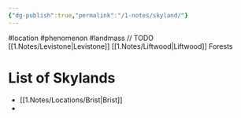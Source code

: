 ```yaml
---
{"dg-publish":true,"permalink":"/1-notes/skyland/"}
---
```


#location #phenomenon #landmass
// TODO
[[1.Notes/Levistone\|Levistone]]
[[1.Notes/Liftwood\|Liftwood]] Forests

# List of Skylands
- [[1.Notes/Locations/Brist\|Brist]]
- 